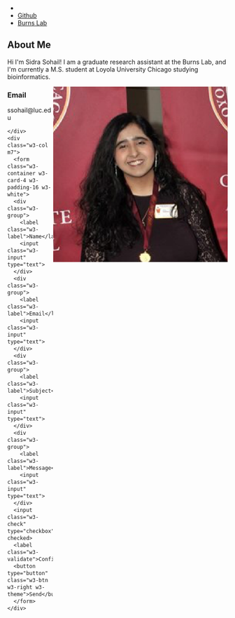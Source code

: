 <html>
 <meta name="viewport" content="width=device-width, initial-scale=1">
 <link rel="stylesheet" href="../lib/w3.css">
 <link rel="stylesheet" href="../lib/w3-theme-orange.css">
 <link rel="stylesheet" href="http://cdnjs.cloudflare.com/ajax/libs/font-awesome/4.4.0/css/font-awesome.min.css">
 <body id="myPage">



<!-- Navbar -->
<div class="w3-top">
 <ul class="w3-navbar w3-theme-d2 w3-left-align w3-large">
  <li class="w3-hide-medium w3-hide-large w3-opennav w3-right">
    <a class="w3-hover-white w3-large w3-theme-d2" href="javascript:void(0);" onclick="openNav()"><i class="fa fa-bars"></i></a>
  </li>
  <li class="w3-hide-small"><a href="https://github.com/ssohail1" class="w3-hover-purple">Github</a></li>
  <li class="w3-hide-small"><a href="https://www.burns-lab.org/people" class="w3-hover-purple">Burns Lab</a></li>
  </li>
 </ul>
</div>


<!-- Row -->
<div class="w3-row-padding w3-padding-64 w3-theme-l1">

<div class="w3-quarter">
<h2>About Me</h2>
<p>Hi I'm Sidra Sohail! I am a graduate research assistant at the Burns Lab, and I'm currently a M.S. student at Loyola University Chicago studying bioinformatics.</p>
</div>

<div class="w3-quarter">
  <img src="Sidra.png" style="float:right;width:400px;height:400px;">
</div>


</div>



<!-- Container -->
<div class="w3-container w3-padding-64 w3-theme-l5">
  <div class="w3-row">
    <div class="w3-col m5">
      <h3>Email</h3>
      <p>ssohail@luc.edu</p>
      
    </div>
    <div class="w3-col m7">
      <form class="w3-container w3-card-4 w3-padding-16 w3-white">
      <div class="w3-group">      
        <label class="w3-label">Name</label>
        <input class="w3-input" type="text">
      </div>
      <div class="w3-group">      
        <label class="w3-label">Email</label>
        <input class="w3-input" type="text">
      </div>
      <div class="w3-group">      
        <label class="w3-label">Subject</label>
        <input class="w3-input" type="text">
      </div>
      <div class="w3-group">      
        <label class="w3-label">Message</label>
        <input class="w3-input" type="text">
      </div>  
      <input class="w3-check" type="checkbox" checked>
      <label class="w3-validate">Confirm</label>
      <button type="button" class="w3-btn w3-right w3-theme">Send</button>
      </form>
    </div>
  </div>
</div>

<body>
<html>
